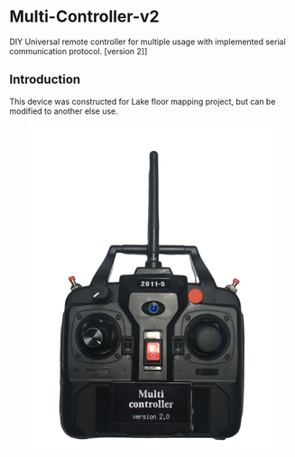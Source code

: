 # Multi-Controller-v2
DIY Universal remote controller for multiple usage with implemented  serial communication protocol. [version 2]]

## Introduction
This device was constructed for Lake floor mapping project, but can be modified to another else use.

<p align="center">
<img src="https://github.com/Zahorack/Multi-Controller-v2/blob/master/Photodocumentation/front.png"  title="hover text">
</p>
